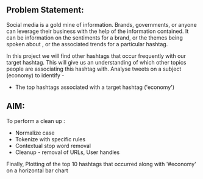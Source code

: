 ## Problem Statement: 
Social media is a gold mine of information. Brands, governments, or anyone  can leverage their business with the help of the information contained. 
It can be information on the sentiments for a brand, or the themes being spoken about , or the associated trends for a particular hashtag.

In this project we will find other hashtags that occur frequently with our target hashtag. This will give us an understanding of which  other topics people are associating this hashtag with.
Analyse tweets on a subject (economy) to identify -   
- The top hashtags associated with a target hashtag ('economy')

## AIM:
To perform a clean up :  
- Normalize case
- Tokenize with specific rules
- Contextual stop word removal
- Cleanup - removal of URLs, User handles

Finally, Plotting of the top 10 hashtags that occurred along with '#economy' on a horizontal bar chart
